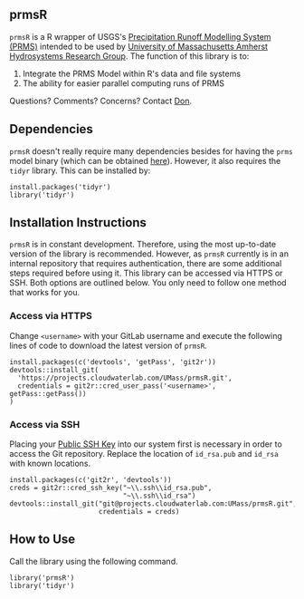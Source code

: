 prmsR
-----

`prmsR` is a R wrapper of USGS's [Precipitation Runoff Modelling System
(PRMS)](https://wwwbrr.cr.usgs.gov/projects/SW_MoWS/PRMS.html) intended
to be used by [University of Massachusetts Amherst Hydrosystems Research
Group](http://blogs.umass.edu/hydrosystems/). The function of this
library is to:

1.  Integrate the PRMS Model within R's data and file systems
2.  The ability for easier parallel computing runs of PRMS

Questions? Comments? Concerns? Contact [Don](mailto:donpark@umass.edu).

Dependencies
------------

`prmsR` doesn't really require many dependencies besides for having the
`prms` model binary (which can be obtained
[here](https://wwwbrr.cr.usgs.gov/projects/SW_MoWS/PRMS.html)). However,
it also requires the `tidyr` library. This can be installed by:

    install.packages('tidyr')
    library('tidyr')

Installation Instructions
-------------------------

`prmsR` is in constant development. Therefore, using the most up-to-date
version of the library is recommended. However, as `prmsR` currently is
in an internal repository that requires authentication, there are some
additional steps required before using it. This library can be accessed
via HTTPS or SSH. Both options are outlined below. You only need to
follow one method that works for you.

### Access via HTTPS

Change `<username>` with your GitLab username and execute the following
lines of code to download the latest version of `prmsR`.

    install.packages(c('devtools', 'getPass', 'git2r'))
    devtools::install_git(
      'https://projects.cloudwaterlab.com/UMass/prmsR.git', 
      credentials = git2r::cred_user_pass('<username>', getPass::getPass())
    )

### Access via SSH

Placing your [Public SSH
Key](https://projects.cloudwaterlab.com/profile/keys) into our system
first is necessary in order to access the Git repository. Replace the
location of `id_rsa.pub` and `id_rsa` with known locations.

    install.packages(c('git2r', 'devtools'))
    creds = git2r::cred_ssh_key("~\\.ssh\\id_rsa.pub",
                                "~\\.ssh\\id_rsa")
    devtools::install_git("git@projects.cloudwaterlab.com:UMass/prmsR.git",
                          credentials = creds)

How to Use
----------

Call the library using the following command.

    library('prmsR')
    library('tidyr')
